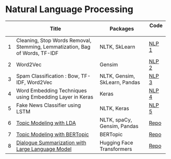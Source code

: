 # Natural Language Processing
 
| | Title  | Packages  | Code &ensp; |
| ------| ------------ |-----------| -------------------|
| 1 | Cleaning, Stop Words Removal, Stemming, Lemmatization, Bag of Words, TF-IDF | NLTK, SkLearn | [NLP 1](https://github.com/chatterjeesaurabh/Natural-Language-Processing/blob/main/NLP_1_BoW_TFIDF.ipynb) |
| 2 | Word2Vec | Gensim | [NLP 2](https://github.com/chatterjeesaurabh/Natural-Language-Processing/blob/main/NLP_2_Word2Vec.ipynb) |
| 3 | Spam Classification : Bow, TF-IDF, Word2Vec | NLTK, Gensim, SkLearn, Pandas | [NLP 3](https://github.com/chatterjeesaurabh/Natural-Language-Processing/blob/main/NLP_3_Spam_Classifier_BoW_TFIDF_Word2Vec.ipynb) |
| 4 | Word Embedding Techniques using Embedding Layer in Keras | Keras | [NLP 4](https://github.com/chatterjeesaurabh/Natural-Language-Processing/blob/main/NLP_4_Word_Embedding_Techniques.ipynb) |
| 5 | Fake News Classifier using LSTM | NLTK, Keras | [NLP 5](https://github.com/chatterjeesaurabh/Natural-Language-Processing/blob/main/NLP_5_Fake_News_Classifier_LSTM.ipynb) |
| 6 | [Topic Modeling with LDA](https://github.com/chatterjeesaurabh/Amazon-Reviews-Topic-Modelling-with-LDA) | NLTK, spaCy, Gensim, Pandas | [Repo](https://github.com/chatterjeesaurabh/Amazon-Reviews-Topic-Modelling-with-LDA) |
| 7 | [Topic Modeling with BERTopic](https://github.com/chatterjeesaurabh/Topic-Modeling-arXiv-Abstracts-using-BERTopic) | BERTopic | [Repo](https://github.com/chatterjeesaurabh/Topic-Modeling-arXiv-Abstracts-using-BERTopic) |
| 8 | [Dialogue Summarization with Large Language Model](https://github.com/chatterjeesaurabh/Dialogue-Summarization-with-Large-Language-Model) | Hugging Face Transformers | [Repo](https://github.com/chatterjeesaurabh/Dialogue-Summarization-with-Large-Language-Model) |
